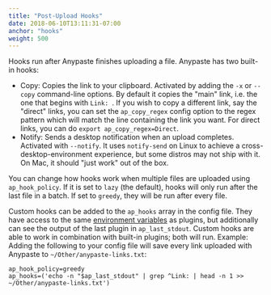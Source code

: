 ```yaml
---
title: "Post-Upload Hooks"
date: 2018-06-10T13:11:31-07:00
anchor: "hooks"
weight: 500
---
```


Hooks run after Anypaste finishes uploading a file. Anypaste has two built-in hooks:

* Copy: Copies the link to your clipboard. Activated by adding the `-x` or `--copy` command-line options. By default it copies the "main" link, i.e. the one that begins with `Link: `. If you wish to copy a different link, say the "direct" links, you can set the `ap_copy_regex` config option to the regex pattern which will match the line containing the link you want. For direct links, you can do `export ap_copy_regex=Direct`.
* Notify: Sends a desktop notification when an upload completes. Activated with `--notify`. It uses `notify-send` on Linux to achieve a cross-desktop-environment experience, but some distros may not ship with it. On Mac, it should "just work" out of the box.

You can change how hooks work when multiple files are uploaded using `ap_hook_policy`. If it is set to `lazy` (the default), hooks will only run after the last file in a batch. If set to `greedy`, they will be run after every file.

Custom hooks can be added to the `ap_hooks` array in the config file. They have access to the same [environment variables](#env) as plugins, but additionally can see the output of the last plugin in `ap_last_stdout`. Custom hooks are able to work in combination with built-in plugins; both will run. Example: Adding the following to your config file will save every link uploaded with Anypaste to `~/Other/anypaste-links.txt`:

```
ap_hook_policy=greedy
ap_hooks=('echo -n "$ap_last_stdout" | grep ^Link: | head -n 1 >> ~/Other/anypaste-links.txt')
```
